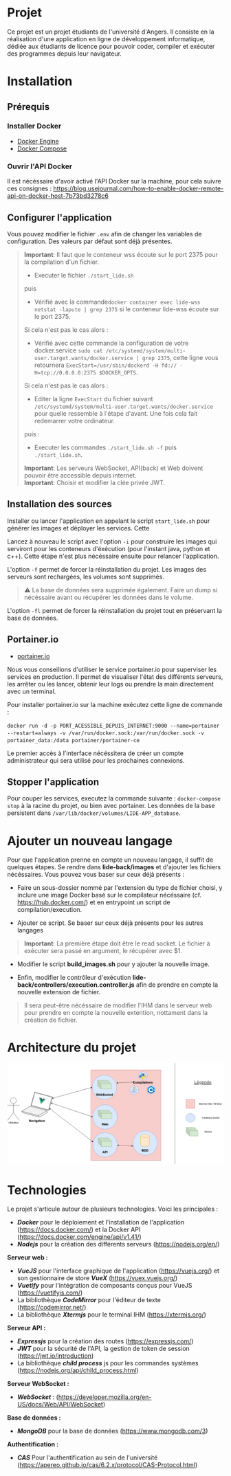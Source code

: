 # Projet

Ce projet est un projet étudiants de l'université d'Angers. Il consiste en la réalisation d'une application en ligne de développement informatique, dédiée aux étudiants de licence pour pouvoir coder, compiler et exécuter des programmes depuis leur navigateur.

# Installation
## Prérequis
### Installer Docker
- [Docker Engine](https://docs.docker.com/engine/install/)
- [Docker Compose](https://docs.docker.com/compose/install/)

### Ouvrir l'API Docker
Il est nécéssaire d'avoir activé l'API Docker sur la machine, pour cela suivre ces consignes :
https://blog.usejournal.com/how-to-enable-docker-remote-api-on-docker-host-7b73bd3278c6 


## Configurer l'application

Vous pouvez modifier le fichier `.env` afin de changer les variables de configuration. Des valeurs par défaut sont déjà présentes.
>  **Important**: Il faut que le conteneur wss écoute sur le port 2375 pour la compilation d'un fichier.
> - Executer le fichier ```./start_lide.sh``` 
> 
> puis
> - Vérifié avec la commande```docker container exec lide-wss netstat -lapute | grep 2375``` si le conteneur lide-wss écoute sur le port 2375.
> 
>  Si cela n'est pas le cas alors : 
>   - Vérifié avec cette commande la configuration de votre docker.service ```sudo cat /etc/systemd/system/multi-user.target.wants/docker.service | grep 2375```, cette ligne vous retournera ```ExecStart=/usr/sbin/dockerd -H fd:// -H=tcp://0.0.0.0:2375 $DOCKER_OPTS```.
>  
>  Si cela n'est pas le cas alors :
>  - Editer la ligne ```ExecStart``` du fichier suivant ```/etc/systemd/system/multi-user.target.wants/docker.service``` pour quelle ressemble à l'étape d'avant.
>  Une fois cela fait redemarrer votre ordinateur.
>  
>  puis :
>  - Executer les commandes ```./start_lide.sh -f``` puis ```./start_lide.sh```.
>  
>  **Important**: Les serveurs WebSocket, API(back) et Web doivent pouvoir être accessible depuis internet.  
>  **Important**: Choisir et modifier la clée privée JWT.

  
  
## Installation des sources
Installer ou lancer l'application en appelant le script `start_lide.sh` pour générer les images et déployer les services. Cette 

Lancez à nouveau le script avec l'option `-i` pour construire les images qui serviront pour les conteneurs d'éxécution (pour l'instant java, python et c++). Cette étape n'est plus nécéssaire ensuite pour relancer l'application.  

L'option `-f` permet de forcer la réinstallation du projet. Les images des serveurs sont rechargées, les volumes sont supprimés.  
> :warning: La base de données sera supprimée également. Faire un dump si nécéssaire avant ou récupérer les données dans le volume.  
  
L'option `-fl` permet de forcer la réinstallation du projet tout en préservant la base de données.  


## Portainer.io
- [portainer.io](https://www.portainer.io/)

Nous vous conseillons d'utiliser le service portainer.io pour superviser les services en production. Il permet de visualiser l'état des différents serveurs, les arrêter ou les lancer, obtenir leur logs ou prendre la main directement avec un terminal.  

Pour installer portainer.io sur la machine exécutez cette ligne de commande :  

`docker run -d -p PORT_ACESSIBLE_DEPUIS_INTERNET:9000 --name=portainer --restart=always -v /var/run/docker.sock:/var/run/docker.sock -v portainer_data:/data portainer/portainer-ce`

Le premier accès à l'interface nécéssitera de créer un compte administrateur qui sera utilisé pour les prochaines connexions.  


## Stopper l'application
Pour couper les services, executez la commande suivante : `docker-compose stop` à la racine du projet, ou bien avec portainer. Les données de la base persistent dans `/var/lib/docker/volumes/LIDE-APP_database`.


# Ajouter un nouveau langage
Pour que l'application prenne en compte un nouveau langage, il suffit de quelques étapes. Se rendre dans **lide-back/images** et d'ajouter les fichiers nécéssaires. Vous pouvez vous baser sur ceux déjà présents :   

- Faire un sous-dossier nommé par l'extension du type de fichier choisi, y inclure une image Docker basé sur le compilateur nécéssaire (cf. https://hub.docker.com/) et en entrypoint un script de compilation/execution.  

- Ajouter ce script. Se baser sur ceux déjà présents pour les autres langages  
>  **Important**: La première étape doit être le read socket. Le fichier à exécuter sera passé en argument, le récupérer avec $1.

- Modifier le script **build_images.sh** pour y ajouter la nouvelle image.

- Enfin, modifier le contrôleur d'exécution **lide-back/controllers/execution.controller.js** afin de prendre en compte la nouvelle extension de fichier.  

> Il sera peut-être nécéssaire de modifier l'IHM dans le serveur web pour prendre en compte la nouvelle extention, nottament dans la création de fichier.  
  

 # Architecture du projet
 ![architecture macro de l'application](LIDE-APP/documents/architecture_generale.png "Architecture macro de l'application")  
 
 # Technologies
 
 Le projet s'articule autour de plusieurs technologies. Voici les principales :  
 
  - ***Docker*** pour le déploiement et l'installation de l'application (https://docs.docker.com/) et la Docker API (https://docs.docker.com/engine/api/v1.41/)
  - ***Nodejs*** pour la création des différents serveurs (https://nodejs.org/en/)
  
  **Serveur web :** 
   - ***VueJS*** pour l'interface graphique de l'application (https://vuejs.org/) et son gestionnaire de store ***VueX*** (https://vuex.vuejs.org/)
   - ***Vuetify*** pour l'intégration de composants conçus pour VueJS (https://vuetifyjs.com/)
   - La bibliothèque ***CodeMirror*** pour l'éditeur de texte (https://codemirror.net/)
   - La bibliothèque ***Xtermjs*** pour le terminal IHM (https://xtermjs.org/)
   
   **Serveur API :** 
   - ***Expressjs*** pour la création des routes (https://expressjs.com/) 
   - ***JWT*** pour la sécurité de l'API, la gestion de token de session (https://jwt.io/introduction)
   - La bibliothèque ***child process*** js pour les commandes systèmes (https://nodejs.org/api/child_process.html)
   
   **Serveur WebSocket :**
   - ***WebSocket*** : (https://developer.mozilla.org/en-US/docs/Web/API/WebSocket)
   
   **Base de données :** 
   - ***MongoDB*** pour la base de données (https://www.mongodb.com/3)
   
   **Authentification :**
   - ***CAS*** Pour l'authentification au sein de l'université (https://apereo.github.io/cas/6.2.x/protocol/CAS-Protocol.html)
   
   
   

